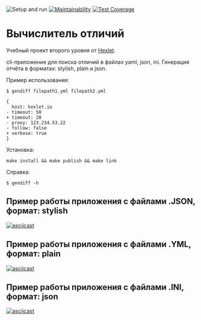 ![Setup and run](https://github.com/mellyssy/frontend-project-lvl2/workflows/Setup%20and%20run/badge.svg) [![Maintainability](https://api.codeclimate.com/v1/badges/b155d4bcab7d10b424fd/maintainability)](https://codeclimate.com/github/mellyssy/frontend-project-lvl2/maintainability) [![Test Coverage](https://api.codeclimate.com/v1/badges/b155d4bcab7d10b424fd/test_coverage)](https://codeclimate.com/github/mellyssy/frontend-project-lvl2/test_coverage)

# Вычислитель отличий

Учебный проект второго уровня от [Hexlet](https://ru.hexlet.io/professions/frontend/projects/46).

cli-приложение для поиска отличий в файлах yaml, json, ini. Генерация отчёта в форматах: stylish, plain и json.

Пример использования:

```
$ gendiff filepath1.yml filepath2.yml

{
  host: hexlet.io
- timeout: 50
+ timeout: 20
- proxy: 123.234.53.22
- follow: false
+ verbose: true
}
```

Установка:

```
make install && make publish && make link
```

Справка:

```
$ gendiff -h
```

## Пример работы приложения с файлами .JSON, формат: stylish
[![asciicast](https://asciinema.org/a/lQmIkwOyCicpm15f6HEsVvmL8.svg)](https://asciinema.org/a/lQmIkwOyCicpm15f6HEsVvmL8)

## Пример работы приложения с файлами .YML, формат: plain
[![asciicast](https://asciinema.org/a/ggT4mkMIiI5IcDpr29ka4Czyo.svg)](https://asciinema.org/a/ggT4mkMIiI5IcDpr29ka4Czyo)

## Пример работы приложения с файлами .INI, формат: json
[![asciicast](https://asciinema.org/a/QME4gEXeLulL5iTRw9LHmjLm9.svg)](https://asciinema.org/a/QME4gEXeLulL5iTRw9LHmjLm9)
